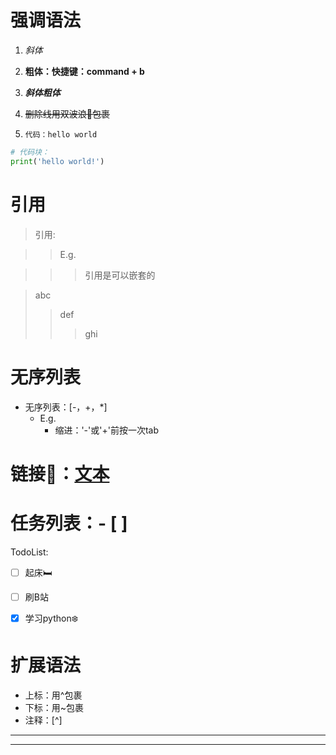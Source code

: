 # 强调语法

1. *斜体*

2. **粗体：快捷键：command + b**

3. ***斜体粗体***

4. ~~删除线用双波浪🌊包裹~~

5. `代码：hello world`

```python
# 代码块：
print('hello world!')
```


# 引用
> 引用:

> > E.g.

>>> 引用是可以嵌套的

> abc
> > def
> > > ghi


# 无序列表
* 无序列表：[-，+，*]
  * E.g.
    * 缩进：'-'或'+'前按一次tab


# 链接🔗：[文本](https://www.baidu.com)


# 任务列表：- [ ]
TodoList:
- [ ] 起床🛏️
- [ ] 刷B站
- [x] 学习python❄️


# 扩展语法
* 上标：用^包裹
* 下标：用~包裹
* 注释：[^]
---
***
